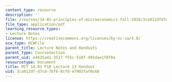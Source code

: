 ```yaml
---
content_type: resource
description: ''
file: /courses/14-01-principles-of-microeconomics-fall-2018/3ca912dfd7cd7bf68cfde7903faf0c68_MIT14_01F18_handout13.pdf
file_type: application/pdf
learning_resource_types:
- Lecture Notes
license: https://creativecommons.org/licenses/by-nc-sa/4.0/
ocw_type: OCWFile
parent_title: Lecture Notes and Handouts
parent_type: CourseSection
parent_uid: e4635a41-3517-f55c-518f-491dae1f8f0a
resourcetype: Document
title: MIT 14.01 F18 Lecture 13 Handout
uid: 3ca912df-d7cd-7bf6-8cfd-e7903faf0c68
---
```

